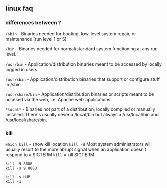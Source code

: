 ## linux faq

### differences between ?

```/sbin``` - Binaries needed for booting, low-level system repair, or maintenance (run level 1 or S)

```/bin``` - Binaries needed for normal/standard system functioning at any run level.

```/usr/bin``` - Application/distribution binaries meant to be accessed by locally logged in users

```/usr/sbin``` - Application/distribution binaries that support or configure stuff in /sbin.

```/usr/share/bin``` - Application/distribution binaries or scripts meant to be accesed via the web, i.e. Apache web applications

```*local*``` - Binaries not part of a distribution; locally compiled or manually installed. There's usually never a /local/bin but always a /usr/local/bin and /usr/local/share/bin.



### kill

```which kill``` - show kill location
```kill -9``` Most system administrators will usually resort to the more abrupt signal when an application doesn’t respond to a SIGTERM
```kill``` = kill SIGTERM


```batch
kill -9 8888
kill -s 9 8888

kill -s HUP
kill -1 
```




### 